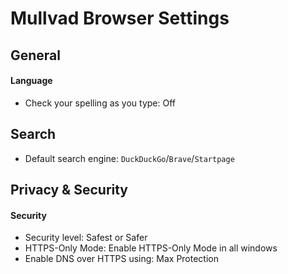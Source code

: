 # Mullvad Browser Settings

## General

#### Language

- Check your spelling as you type: Off

## Search

- Default search engine: `DuckDuckGo`/`Brave`/`Startpage`

## Privacy & Security

#### Security

- Security level: Safest or Safer
- HTTPS-Only Mode: Enable HTTPS-Only Mode in all windows
- Enable DNS over HTTPS using: Max Protection
